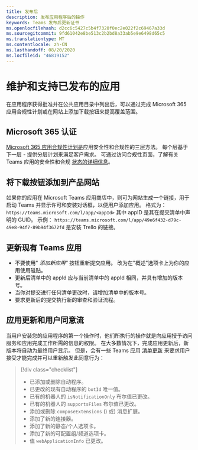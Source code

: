 ```yaml
---
title: 发布后
description: 发布应用程序后的操作
keywords: Teams 发布后更新证书
ms.openlocfilehash: d2cc6c5427c5b4f7320f0ec2e022f2c69467a33d
ms.sourcegitcommit: 9fd61042e8be513c2b2bd8a33ab5e9e6498d65c5
ms.translationtype: MT
ms.contentlocale: zh-CN
ms.lasthandoff: 08/20/2020
ms.locfileid: "46819152"
---
```

# <a name="maintain-and-support-your-published-app"></a>维护和支持已发布的应用 

在应用程序获得批准并在公共应用目录中列出后，可以通过完成 Microsoft 365 应用合规性计划或在网站上添加下载按钮来提高覆盖范围。

## <a name="microsoft-365-certified"></a>Microsoft 365 认证

[Microsoft 365 应用合规性计划是](./application-certification.md)应用安全性和合规性的三层方法。 每个层基于下一层 - 提供分层计划来满足客户需求。 可通过访问合规性页面，了解有关 Teams 应用的安全性和合规 [状态的详细信息](https://docs.microsoft.com/microsoft-365-app-certification/teams/teams-apps)。

## <a name="add-a-download-button-to-your-product-site"></a>将下载按钮添加到产品网站

如果你的应用在 Microsoft Teams 应用商店中，则可为网站生成一个链接，用于启动 Teams 并显示许可和安装对话框，以便用户添加应用。
格式为：  `https://teams.microsoft.com/l/app/<appId>` 其中 appID 是其在提交清单中声明的 GUID。
示例： `https://teams.microsoft.com/l/app/49e6f432-d79c-49e8-94f7-89b94f3672fd` 是安装 Trello 的链接。

## <a name="updating-your-existing-teams-app"></a>更新现有 Teams 应用

* 不要使用" *添加新应用"* 按钮重新提交应用。 改为在"概述"选项卡上为你的应用使用磁贴。
* 更新后清单中的 appId 应与当前清单中的 appId 相同，并具有增加的版本号。
* 当你对提交进行任何清单更改时，请增加清单中的版本号。
* 要求更新后的提交执行新的审查和验证流程。

## <a name="app-updates-and-the-user-consent-flow"></a>应用更新和用户同意流

当用户安装您的应用程序的第一个操作时，他们所执行的操作就是向应用授予访问服务和应用完成工作所需的信息的权限。 在大多数情况下，完成应用更新后，新版本将自动为最终用户显示。 但是，会有一些 Teams 应用 [清单更新](../../../../resources/schema/manifest-schema.md) 来要求用户接受才能完成并可以重新触发此同意行为：

 >[!div class="checklist"]
>
> * 已添加或删除自动程序。
> * 已更改的现有自动程序的 `botId` 唯一值。
> * 已有的机器人的 `isNotificationOnly` 布尔值已更改。
> * 已有的机器人的 `supportsFiles` 布尔值已更改。
> * 添加或删除 `composeExtensions` () 或) 消息扩展。
> * 添加了新的连接器。
> * 添加了新的静态/个人选项卡。
> * 添加了新的可配置组/频道选项卡。
> * 值 `webApplicationInfo` 已更改。
>
